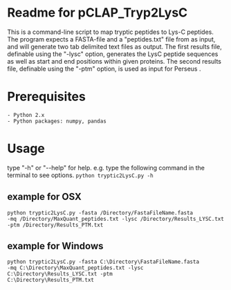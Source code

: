 # Readme for pCLAP_Tryp2LysC

This is a command-line script to map tryptic peptides to Lys-C peptides.
The program expects a FASTA-file and a "peptides.txt" file from <a href="http://www.biochem.mpg.de/5111795/maxquant" title="MaxQuant"> </a> as input,
and will generate two tab delimited text files as output. The first results file, 
definable using the "-lysc" option, generates the LysC peptide sequences as well as start and 
end positions within given proteins. The second results file, definable using the "-ptm" 
option, is used as input for Perseus <a href="http://www.biochem.mpg.de/5111795/maxquant" title="Perseus"> </a>.


# Prerequisites
    - Python 2.x
    - Python packages: numpy, pandas

# Usage
type "-h" or "--help" for help.
e.g. type the following command in the terminal to see options.
<code>python tryptic2LysC.py -h</code>

## example for OSX 
<code>python tryptic2LysC.py -fasta /Directory/FastaFileName.fasta -mq /Directory/MaxQuant_peptides.txt -lysc /Directory/Results_LYSC.txt -ptm /Directory/Results_PTM.txt</code>

## example for Windows
<code>python tryptic2LysC.py -fasta C:\Directory\FastaFileName.fasta -mq C:\Directory\MaxQuant_peptides.txt -lysc C:\Directory\Results_LYSC.txt -ptm C:\Directory\Results_PTM.txt</code>

